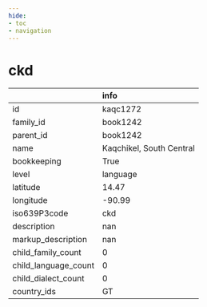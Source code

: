 ```yaml
---
hide:
- toc
- navigation
---
```

# ckd
|                      | info                     |
|:---------------------|:-------------------------|
| id                   | kaqc1272                 |
| family_id            | book1242                 |
| parent_id            | book1242                 |
| name                 | Kaqchikel, South Central |
| bookkeeping          | True                     |
| level                | language                 |
| latitude             | 14.47                    |
| longitude            | -90.99                   |
| iso639P3code         | ckd                      |
| description          | nan                      |
| markup_description   | nan                      |
| child_family_count   | 0                        |
| child_language_count | 0                        |
| child_dialect_count  | 0                        |
| country_ids          | GT                       |